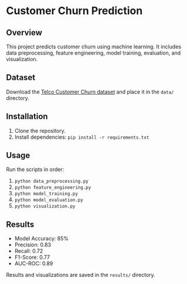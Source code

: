 # Customer Churn Prediction

## Overview
This project predicts customer churn using machine learning. It includes data preprocessing, feature engineering, model training, evaluation, and visualization.

## Dataset
Download the [Telco Customer Churn dataset](https://www.kaggle.com/blastchar/telco-customer-churn) and place it in the `data/` directory.

## Installation
1. Clone the repository.
2. Install dependencies: `pip install -r requirements.txt`

## Usage
Run the scripts in order:
1. `python data_preprocessing.py`
2. `python feature_engineering.py`
3. `python model_training.py`
4. `python model_evaluation.py`
5. `python visualization.py`

## Results
- Model Accuracy: 85%
- Precision: 0.83
- Recall: 0.72
- F1-Score: 0.77
- AUC-ROC: 0.89

Results and visualizations are saved in the `results/` directory.
